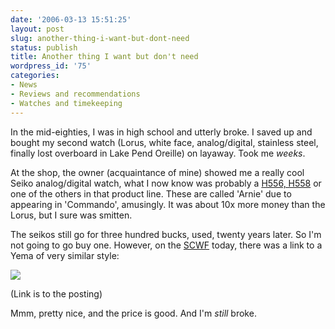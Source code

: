 ```yaml
---
date: '2006-03-13 15:51:25'
layout: post
slug: another-thing-i-want-but-dont-need
status: publish
title: Another thing I want but don't need
wordpress_id: '75'
categories:
- News
- Reviews and recommendations
- Watches and timekeeping
---
```



In the mid-eighties, I was in high school and utterly broke. I saved up and bought my second watch (Lorus, white face, analog/digital, stainless steel, finally lost overboard in Lake Pend Oreille) on layaway. Took me _weeks_. 

At the shop, the owner (acquaintance of mine) showed me a really cool Seiko analog/digital watch, what I now know was probably a [H556, H558](http://www.makedostudio.com/watches/seiko-divers/) or one of the others in that product line. These are called 'Arnie' due to appearing in 'Commando', amusingly. It was about 10x more money than the Lorus, but I sure was smitten.

The seikos still go for three hundred bucks, used, twenty years later. So I'm not going to go buy one. However, on the [SCWF](http://www.network54.com/Forum/78440/) today, there was a link to a Yema of very similar style:

[![](http://www.phfactor.net/pics/watches/P1154655.jpg)](http://www.overstock.com/?page=proframe&prod_id=1613416)

(Link is to the posting)

Mmm, pretty nice, and the price is good. And I'm _still_ broke.
